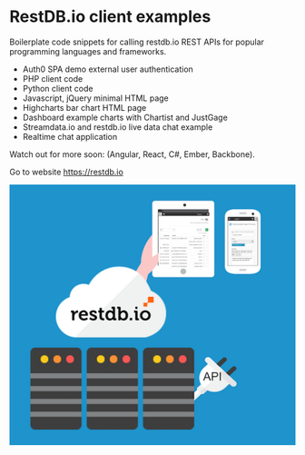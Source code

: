# RestDB.io client examples
Boilerplate code snippets for calling restdb.io REST APIs for popular programming languages and frameworks.

- Auth0 SPA demo external user authentication
- PHP client code
- Python client code
- Javascript, jQuery minimal HTML page
- Highcharts bar chart HTML page
- Dashboard example charts with Chartist and JustGage
- Streamdata.io and restdb.io live data chat example
- Realtime chat application

Watch out for more soon:  (Angular, React, C#,  Ember, Backbone). 

Go to website https://restdb.io

![RestDB Logo](/images/restdbio.png)

